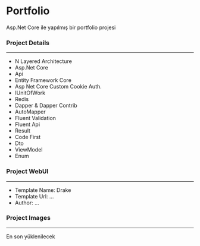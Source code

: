 # Portfolio
Asp.Net Core ile yapılmış bir portfolio projesi

### Project Details
------------
- N Layered Architecture
- Asp.Net Core
- Api
- Entity Framework Core
- Asp Net Core Custom Cookie Auth.
- IUnitOfWork
- Redis
- Dapper & Dapper Contrib
- AutoMapper
- Fluent Validation
- Fluent Api
- Result
- Code First
- Dto
- ViewModel
- Enum


### Project WebUI
------------
- Template Name: Drake
- Template Url: ...
- Author: ...


### Project Images
------------
En son yüklenilecek
